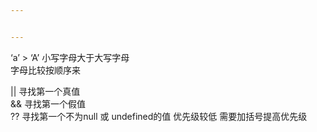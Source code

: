 ```yaml
---


---
```


<p>‘a’ &gt; ‘A’ 小写字母大于大写字母<br>
字母比较按顺序来</p>
<p>|| 寻找第一个真值<br>
&amp;&amp; 寻找第一个假值<br>
?? 寻找第一个不为null 或 undefined的值 优先级较低 需要加括号提高优先级</p>


